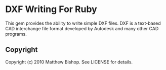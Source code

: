 DXF Writing For Ruby
====================

This gem provides the ability to write simple DXF files.  DXF is a text-based CAD interchange file format developed by Autodesk and many other CAD programs.

Copyright
---------

Copyright (c) 2010 Matthew Bishop. See LICENSE for details.

